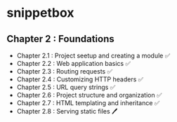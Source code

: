 # snippetbox

## Chapter 2 : Foundations
- Chapter 2.1 : Project seetup and creating a module ✅
- Chapter 2.2 : Web application basics ✅
- Chapter 2.3 : Routing requests ✅
- Chapter 2.4 : Customizing HTTP headers ✅
- Chapter 2.5 : URL query strings ✅
- Chapter 2.6 : Project structure and organization ✅
- Chapter 2.7 : HTML templating and inheritance ✅
- Chapter 2.8 : Serving static files 🖊